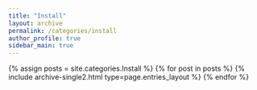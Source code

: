 ```yaml
---
title: "Install"
layout: archive
permalink: /categories/install
author_profile: true
sidebar_main: true
---
```



{% assign posts = site.categories.Install %}
{% for post in posts %} {% include archive-single2.html type=page.entries_layout %} {% endfor %}